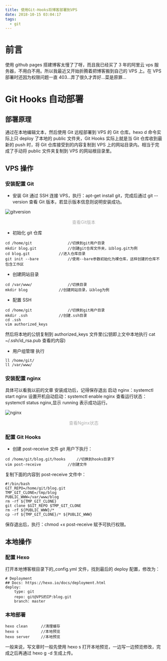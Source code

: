 ```yaml
---
title: 使用Git-Hooks将博客部署到VPS
date: 2018-10-15 03:04:17
tags:
  - git
---
```


# 前言

使用 github pages 搭建博客太慢了了呀，而且我已经买了 3 年的阿里云 vps 服务器，不用白不用。所以我最近又开始折腾着把博客搬到自己的 VPS 上。在 VPS 部署时还因为权限问题一直 403...弄了很久才弄好...菜是原罪...

# Git Hooks 自动部署

## 部署原理

通过在本地编辑文本，然后使用 Git 远程部署到 VPS 的 Git 仓库。hexo d 命令实际上只 deploy 了本地的 public 文件夹，Git Hooks 实际上就是当 Git 仓库收到最新的 push 时，将 Git 仓库接受到的内容复制到 VPS 上的网站目录内。相当于完成了手动将 public 文件夹复制到 VPS 的网站根目录里。

## VPS 操作

### 安装配置 Git

- 安装 Git
  通过 SSH 连接 VPS，执行：apt-get install git，完成后通过 git --version 查看 Git 版本，若显示版本信息则说明安装成功。

![gitversion](http://pic.davontt.com/picGo/git-version.png)

<center style="color:#AAAAAA">查看Git版本</center>

- 初始化 git 仓库

```
cd /home/git                //切换到git用户目录
mkdir blog.git              //创建git仓库文件夹，以blog.git为例
cd blog.git             //进入仓库目录
git init --bare             //使用--bare参数初始化为裸仓库，这样创建的仓库不包含工作区
```

- 创建网站目录

```
cd /var/www/                //切换目录
mkdir blog              //创建网站目录，以blog为例
```

- 配置 SSH

```
cd /home/git                //切换到git用户目录
mkdir .ssh              //创建.ssh目录
cd .ssh
vim authorized_keys
```

然后将本地的公钥复制到 authorized_keys 文件里(公钥即上文中本地执行 cat ~/.ssh/id_rsa.pub 查看的内容)

- 用户组管理
  执行

```
ll /home/git/
ll /var/www/
```

### 安装配置 nginx

具体可以看我以前的文章
安装成功后，记得保存退出
启动 nginx：systemctl start nginx
设置开机自动启动：systemctl enable nginx
查看运行状态：systemctl status nginx,显示 running 表示成功运行。

![nginx](http://pic.davontt.com/picGo/git-nginx.png)

<center style="color:#AAAAAA">查看Nginx状态</center>

### 配置 Git Hooks

- 创建 post-receive 文件
  git 用户下执行：

```
cd /home/git/blog.git/hooks     //切换到hooks目录下
vim post-receive            //创建文件
```

复制下面的内容到 post-receive 文件中：

```
#!/bin/bash
GIT_REPO=/home/git/blog.git
TMP_GIT_CLONE=/tmp/blog
PUBLIC_WWW=/var/www/blog
rm -rf ${TMP_GIT_CLONE}
git clone $GIT_REPO $TMP_GIT_CLONE
rm -rf ${PUBLIC_WWW}/*
cp -rf ${TMP_GIT_CLONE}/* ${PUBLIC_WWW}
```

保存退出后，执行：chmod +x post-receive 赋予可执行权限。

## 本地操作

### 配置 Hexo

打开本地博客根目录下的\_config.yml 文件，找到最后的 deploy 配置，修改为：

```
# Deployment
## Docs: https://hexo.io/docs/deployment.html
deploy:
    type: git
    repo: git@VPS的IP:blog.git
    branch: master
```

### 本地部署

```
hexo clean      //清理缓存
hexo s          //本地预览
hexo server     //本地预览
```

一般来说，写文章时一般先使用 hexo s 打开本地预览，一边写一边预览修改，完成之后再通过 hexo g -d 生成上传。
